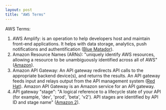 ```yaml
---
layout: post
title: "AWS Terms"
---
```


AWS Terms:

1. AWS Amplify: is an operation to help developers host and maintain front-end
   applications. It helps with data storage, analytics, push notifications and
   authentification ([Blue Matador]).
2. Amazon Resource Names (ARNs): "uniquely identify AWS resources, allowing a
   resource to be unambiguously identified across all of AWS" ([Amazon]).
3. Amazon API Gateway: An API gateway redirects API calls to the appropriate
   backend device(s), and returns the results. An API gateway feeds input and
   relays output from the API management system ([Red Hat]). Amazon API Gateway
   is an Amazon service for an API gateway.
4. API gateway "stage": "A logical reference to a lifecycle state of your API
   (for example, 'dev', 'prod', 'beta', 'v2'). API stages are identified by API
   ID and stage name" ([Amazon 2]).


[Blue Matador]: https://www.bluematador.com/blog/what-is-aws-amplify
[Amazon]: https://docs.aws.amazon.com/general/latest/gr/aws-arns-and-namespaces.html
[Amazon 2]: https://docs.aws.amazon.com/apigateway/latest/developerguide/api-gateway-basic-concept.html
[Red Hat]: https://www.redhat.com/en/topics/api/what-does-an-api-gateway-do

